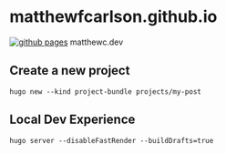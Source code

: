 # matthewfcarlson.github.io

[![github pages](https://github.com/matthewfcarlson/matthewfcarlson.github.io/actions/workflows/gh-pages.yml/badge.svg)](https://github.com/matthewfcarlson/matthewfcarlson.github.io/actions/workflows/gh-pages.yml)
matthewc.dev

## Create a new project

```
hugo new --kind project-bundle projects/my-post
```

## Local Dev Experience

```
hugo server --disableFastRender --buildDrafts=true
```